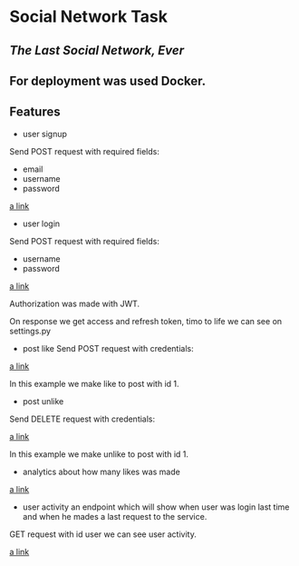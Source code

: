 # Social Network Task

## _The Last Social Network, Ever_

## For deployment was used Docker.

## Features

- user signup

Send POST request with required fields:

 - email
 - username
 - password

[a link](http://localhost/users/auth/users/)

- user login

Send POST request with required fields:

 - username
 - password

[a link](http://localhost//users/token/)

Authorization was made with JWT.

On response we get access and refresh token, timo to life we can see on settings.py

- post like
Send POST request with credentials:

[a link](http://localhost/posts/api/posts/v1/likes/1/)

In this example we make like to post with id 1.

- post unlike

Send DELETE request with credentials:

[a link](http://localhost/posts/api/posts/v1/likes/1/)

In this example we make unlike to post with id 1.

- analytics about how many likes was made

[a link](http://localhost/posts/api/analitics/?date_from=2020-02-02&date_to=2020-02-15)


- user activity an endpoint which will show when user was login last time and when he mades a last request to the service.

GET request with id user we can see user activity.

[a link](http://localhost/users/usersactivity/1/)


